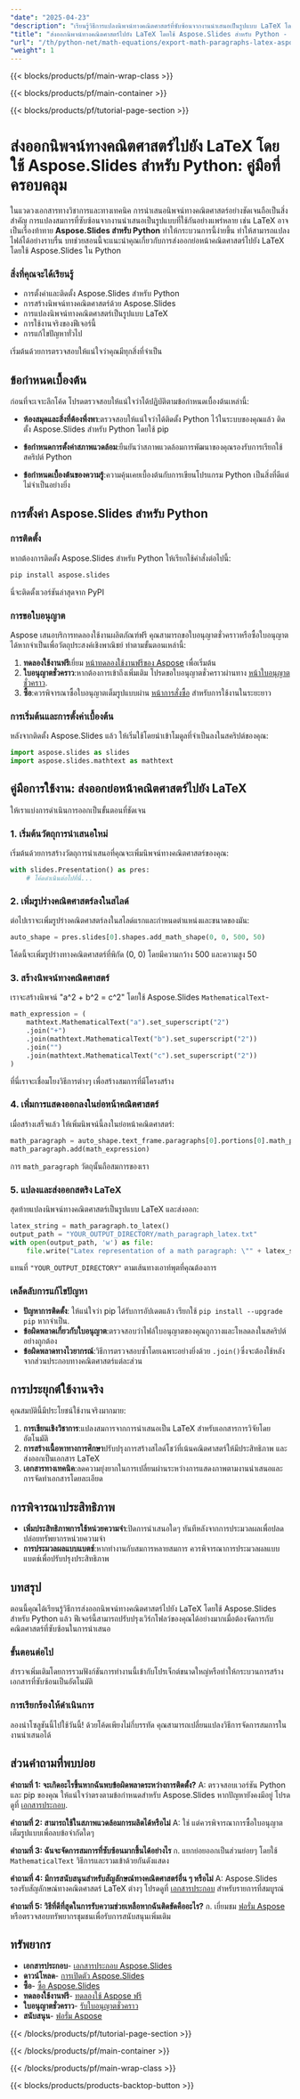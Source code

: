 ```yaml
---
"date": "2025-04-23"
"description": "เรียนรู้วิธีการแปลงนิพจน์ทางคณิตศาสตร์ที่ซับซ้อนจากงานนำเสนอเป็นรูปแบบ LaTeX โดยใช้ Aspose.Slides สำหรับ Python ปรับปรุงเวิร์กโฟลว์การเขียนงานวิชาการและทางเทคนิคของคุณด้วยบทช่วยสอนโดยละเอียดนี้"
"title": "ส่งออกนิพจน์ทางคณิตศาสตร์ไปยัง LaTeX โดยใช้ Aspose.Slides สำหรับ Python - คู่มือฉบับสมบูรณ์"
"url": "/th/python-net/math-equations/export-math-paragraphs-latex-asposeslides-python/"
"weight": 1
---
```


{{< blocks/products/pf/main-wrap-class >}}

{{< blocks/products/pf/main-container >}}

{{< blocks/products/pf/tutorial-page-section >}}
# ส่งออกนิพจน์ทางคณิตศาสตร์ไปยัง LaTeX โดยใช้ Aspose.Slides สำหรับ Python: คู่มือที่ครอบคลุม

ในแวดวงเอกสารทางวิชาการและทางเทคนิค การนำเสนอนิพจน์ทางคณิตศาสตร์อย่างชัดเจนถือเป็นสิ่งสำคัญ การแปลงสมการที่ซับซ้อนจากงานนำเสนอเป็นรูปแบบที่ใช้กันอย่างแพร่หลาย เช่น LaTeX อาจเป็นเรื่องท้าทาย **Aspose.Slides สำหรับ Python** ทำให้กระบวนการนี้ง่ายขึ้น ทำให้สามารถแปลงไฟล์ได้อย่างราบรื่น บทช่วยสอนนี้จะแนะนำคุณเกี่ยวกับการส่งออกย่อหน้าคณิตศาสตร์ไปยัง LaTeX โดยใช้ Aspose.Slides ใน Python

### สิ่งที่คุณจะได้เรียนรู้
- การตั้งค่าและติดตั้ง Aspose.Slides สำหรับ Python
- การสร้างนิพจน์ทางคณิตศาสตร์ด้วย Aspose.Slides
- การแปลงนิพจน์ทางคณิตศาสตร์เป็นรูปแบบ LaTeX
- การใช้งานจริงของฟีเจอร์นี้
- การแก้ไขปัญหาทั่วไป

เริ่มต้นด้วยการตรวจสอบให้แน่ใจว่าคุณมีทุกสิ่งที่จำเป็น

## ข้อกำหนดเบื้องต้น
ก่อนที่จะเจาะลึกโค้ด โปรดตรวจสอบให้แน่ใจว่าได้ปฏิบัติตามข้อกำหนดเบื้องต้นเหล่านี้:

- **ห้องสมุดและสิ่งที่ต้องพึ่งพา**:ตรวจสอบให้แน่ใจว่าได้ติดตั้ง Python ไว้ในระบบของคุณแล้ว ติดตั้ง Aspose.Slides สำหรับ Python โดยใช้ pip
  
- **ข้อกำหนดการตั้งค่าสภาพแวดล้อม**:ยืนยันว่าสภาพแวดล้อมการพัฒนาของคุณรองรับการเรียกใช้สคริปต์ Python

- **ข้อกำหนดเบื้องต้นของความรู้**:ความคุ้นเคยเบื้องต้นกับการเขียนโปรแกรม Python เป็นสิ่งที่ดีแต่ไม่จำเป็นอย่างยิ่ง

## การตั้งค่า Aspose.Slides สำหรับ Python
### การติดตั้ง
หากต้องการติดตั้ง Aspose.Slides สำหรับ Python ให้เรียกใช้คำสั่งต่อไปนี้:

```bash
pip install aspose.slides
```
นี่จะติดตั้งเวอร์ชันล่าสุดจาก PyPI

### การขอใบอนุญาต
Aspose เสนอบริการทดลองใช้งานผลิตภัณฑ์ฟรี คุณสามารถขอใบอนุญาตชั่วคราวหรือซื้อใบอนุญาตได้หากจำเป็นเพื่อวัตถุประสงค์เชิงพาณิชย์ ทำตามขั้นตอนเหล่านี้:
1. **ทดลองใช้งานฟรี**เยี่ยม [หน้าทดลองใช้งานฟรีของ Aspose](https://releases.aspose.com/slides/python-net/) เพื่อเริ่มต้น
2. **ใบอนุญาตชั่วคราว**:หากต้องการเข้าถึงเพิ่มเติม โปรดขอใบอนุญาตชั่วคราวผ่านทาง [หน้าใบอนุญาตชั่วคราว](https://purchase-aspose.com/temporary-license/).
3. **ซื้อ**:ควรพิจารณาซื้อใบอนุญาตเต็มรูปแบบผ่าน [หน้าการสั่งซื้อ](https://purchase.aspose.com/buy) สำหรับการใช้งานในระยะยาว

### การเริ่มต้นและการตั้งค่าเบื้องต้น
หลังจากติดตั้ง Aspose.Slides แล้ว ให้เริ่มใช้โดยนำเข้าโมดูลที่จำเป็นลงในสคริปต์ของคุณ:

```python
import aspose.slides as slides
import aspose.slides.mathtext as mathtext
```

## คู่มือการใช้งาน: ส่งออกย่อหน้าคณิตศาสตร์ไปยัง LaTeX
ให้เราแบ่งการดำเนินการออกเป็นขั้นตอนที่ชัดเจน

### 1. เริ่มต้นวัตถุการนำเสนอใหม่
เริ่มต้นด้วยการสร้างวัตถุการนำเสนอที่คุณจะเพิ่มนิพจน์ทางคณิตศาสตร์ของคุณ:

```python
with slides.Presentation() as pres:
    # โค้ดดำเนินต่อไปที่นี่...
```

### 2. เพิ่มรูปร่างคณิตศาสตร์ลงในสไลด์
ต่อไปเราจะเพิ่มรูปร่างคณิตศาสตร์ลงในสไลด์แรกและกำหนดตำแหน่งและขนาดของมัน:

```python
auto_shape = pres.slides[0].shapes.add_math_shape(0, 0, 500, 50)
```
โค้ดนี้จะเพิ่มรูปร่างทางคณิตศาสตร์ที่พิกัด (0, 0) โดยมีความกว้าง 500 และความสูง 50

### 3. สร้างนิพจน์ทางคณิตศาสตร์
เราจะสร้างนิพจน์ "a^2 + b^2 = c^2" โดยใช้ Aspose.Slides `MathematicalText`-

```python
math_expression = (
    mathtext.MathematicalText("a").set_superscript("2")
    .join("+")
    .join(mathtext.MathematicalText("b").set_superscript("2"))
    .join("")
    .join(mathtext.MathematicalText("c").set_superscript("2"))
)
```
ที่นี่เราจะเชื่อมโยงวิธีการต่างๆ เพื่อสร้างสมการที่มีโครงสร้าง

### 4. เพิ่มการแสดงออกลงในย่อหน้าคณิตศาสตร์
เมื่อสร้างเสร็จแล้ว ให้เพิ่มนิพจน์นี้ลงในย่อหน้าคณิตศาสตร์:

```python
math_paragraph = auto_shape.text_frame.paragraphs[0].portions[0].math_paragraph
math_paragraph.add(math_expression)
```
การ `math_paragraph` วัตถุนั้นถือสมการของเรา

### 5. แปลงและส่งออกสตริง LaTeX
สุดท้ายแปลงนิพจน์ทางคณิตศาสตร์เป็นรูปแบบ LaTeX และส่งออก:

```python
latex_string = math_paragraph.to_latex()
output_path = "YOUR_OUTPUT_DIRECTORY/math_paragraph_latex.txt"
with open(output_path, 'w') as file:
    file.write("Latex representation of a math paragraph: \"" + latex_string + "\"\n")
```
แทนที่ `"YOUR_OUTPUT_DIRECTORY"` ตามเส้นทางเอาท์พุตที่คุณต้องการ

### เคล็ดลับการแก้ไขปัญหา
- **ปัญหาการติดตั้ง**: ให้แน่ใจว่า pip ได้รับการอัปเดตแล้ว เรียกใช้ `pip install --upgrade pip` หากจำเป็น.
- **ข้อผิดพลาดเกี่ยวกับใบอนุญาต**:ตรวจสอบว่าไฟล์ใบอนุญาตของคุณถูกวางและโหลดลงในสคริปต์อย่างถูกต้อง
- **ข้อผิดพลาดทางไวยากรณ์**:วิธีการตรวจสอบซ้ำโดยเฉพาะอย่างยิ่งด้วย `.join()`ซึ่งจะต้องใช้หลังจากส่วนประกอบทางคณิตศาสตร์แต่ละส่วน

## การประยุกต์ใช้งานจริง
คุณสมบัตินี้มีประโยชน์ใช้งานจริงมากมาย:
1. **การเขียนเชิงวิชาการ**:แปลงสมการจากการนำเสนอเป็น LaTeX สำหรับเอกสารการวิจัยโดยอัตโนมัติ
2. **การสร้างเนื้อหาทางการศึกษา**ปรับปรุงการสร้างสไลด์โชว์ที่เน้นคณิตศาสตร์ให้มีประสิทธิภาพ และส่งออกเป็นเอกสาร LaTeX
3. **เอกสารทางเทคนิค**:ลดความยุ่งยากในการเปลี่ยนผ่านระหว่างการแสดงภาพตามงานนำเสนอและการจัดทำเอกสารโดยละเอียด

## การพิจารณาประสิทธิภาพ
- **เพิ่มประสิทธิภาพการใช้หน่วยความจำ**:ปิดการนำเสนอใดๆ ทันทีหลังจากการประมวลผลเพื่อปลดปล่อยทรัพยากรหน่วยความจำ
- **การประมวลผลแบบแบตช์**:หากทำงานกับสมการหลายสมการ ควรพิจารณาการประมวลผลแบบแบตช์เพื่อปรับปรุงประสิทธิภาพ

## บทสรุป
ตอนนี้คุณได้เรียนรู้วิธีการส่งออกนิพจน์ทางคณิตศาสตร์ไปยัง LaTeX โดยใช้ Aspose.Slides สำหรับ Python แล้ว ฟีเจอร์นี้สามารถปรับปรุงเวิร์กโฟลว์ของคุณได้อย่างมากเมื่อต้องจัดการกับคณิตศาสตร์ที่ซับซ้อนในการนำเสนอ

### ขั้นตอนต่อไป
สำรวจเพิ่มเติมโดยการรวมฟังก์ชันการทำงานนี้เข้ากับโปรเจ็กต์ขนาดใหญ่หรือทำให้กระบวนการสร้างเอกสารที่ซับซ้อนเป็นอัตโนมัติ

### การเรียกร้องให้ดำเนินการ
ลองนำโซลูชันนี้ไปใช้วันนี้! ด้วยโค้ดเพียงไม่กี่บรรทัด คุณสามารถเปลี่ยนแปลงวิธีการจัดการสมการในงานนำเสนอได้

## ส่วนคำถามที่พบบ่อย
**คำถามที่ 1: จะเกิดอะไรขึ้นหากฉันพบข้อผิดพลาดระหว่างการติดตั้ง?**
A: ตรวจสอบเวอร์ชัน Python และ pip ของคุณ ให้แน่ใจว่าตรงตามข้อกำหนดสำหรับ Aspose.Slides หากปัญหายังคงมีอยู่ โปรดดูที่ [เอกสารประกอบ](https://reference-aspose.com/slides/python-net/).

**คำถามที่ 2: สามารถใช้ในสภาพแวดล้อมการผลิตได้หรือไม่**
A: ใช่ แต่ควรพิจารณาการซื้อใบอนุญาตเต็มรูปแบบเพื่อลบข้อจำกัดใดๆ

**คำถามที่ 3: ฉันจะจัดการสมการที่ซับซ้อนมากขึ้นได้อย่างไร**
ก. แยกย่อยออกเป็นส่วนย่อยๆ โดยใช้ `MathematicalText` วิธีการและรวมเข้าด้วยกันดังแสดง

**คำถามที่ 4: มีการสนับสนุนสำหรับสัญลักษณ์ทางคณิตศาสตร์อื่น ๆ หรือไม่**
A: Aspose.Slides รองรับสัญลักษณ์ทางคณิตศาสตร์ LaTeX ต่างๆ โปรดดูที่ [เอกสารประกอบ](https://reference.aspose.com/slides/python-net/) สำหรับรายการที่สมบูรณ์

**คำถามที่ 5: วิธีที่ดีที่สุดในการรับความช่วยเหลือหากฉันติดขัดคืออะไร?**
ก. เยี่ยมชม [ฟอรั่ม Aspose](https://forum.aspose.com/c/slides/11) หรือตรวจสอบทรัพยากรชุมชนเพื่อรับการสนับสนุนเพิ่มเติม

## ทรัพยากร
- **เอกสารประกอบ**- [เอกสารประกอบ Aspose.Slides](https://reference.aspose.com/slides/python-net/)
- **ดาวน์โหลด**- [การเปิดตัว Aspose.Slides](https://releases.aspose.com/slides/python-net/)
- **ซื้อ**- [ซื้อ Aspose.Slides](https://purchase.aspose.com/buy)
- **ทดลองใช้งานฟรี**- [ทดลองใช้ Aspose ฟรี](https://releases.aspose.com/slides/python-net/)
- **ใบอนุญาตชั่วคราว**- [รับใบอนุญาตชั่วคราว](https://purchase.aspose.com/temporary-license/)
- **สนับสนุน**- [ฟอรั่ม Aspose](https://forum.aspose.com/c/slides/11)

{{< /blocks/products/pf/tutorial-page-section >}}

{{< /blocks/products/pf/main-container >}}

{{< /blocks/products/pf/main-wrap-class >}}

{{< blocks/products/products-backtop-button >}}